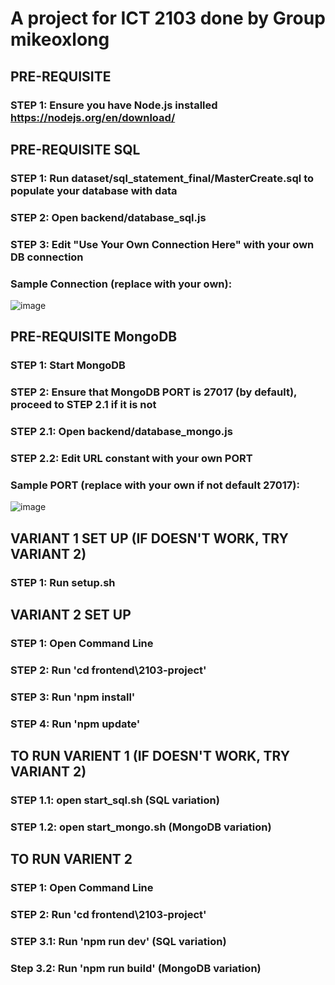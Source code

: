 # A project for ICT 2103 done by Group mikeoxlong

## PRE-REQUISITE
### STEP 1: Ensure you have Node.js installed https://nodejs.org/en/download/

## PRE-REQUISITE SQL
### STEP 1: Run dataset/sql_statement_final/MasterCreate.sql to populate your database with data
### STEP 2: Open backend/database_sql.js
### STEP 3: Edit "Use Your Own Connection Here" with your own DB connection

### Sample Connection (replace with your own):
![image](https://user-images.githubusercontent.com/93301912/204802911-1227507a-2525-422f-a4f4-9b9babf33690.png)

## PRE-REQUISITE MongoDB
### STEP 1: Start MongoDB
### STEP 2: Ensure that MongoDB PORT is 27017 (by default), proceed to STEP 2.1 if it is not
### STEP 2.1: Open backend/database_mongo.js
### STEP 2.2: Edit URL constant with your own PORT

### Sample PORT (replace with your own if not default 27017):
![image](https://user-images.githubusercontent.com/93301912/204803713-06a2283f-170f-466e-b123-a5a6a8889159.png)


## VARIANT 1 SET UP (IF DOESN'T WORK, TRY VARIANT 2)
### STEP 1: Run setup.sh

## VARIANT 2 SET UP
### STEP 1: Open Command Line
### STEP 2: Run 'cd frontend\2103-project'
### STEP 3: Run 'npm install'
### STEP 4: Run 'npm update'

## TO RUN VARIENT 1 (IF DOESN'T WORK, TRY VARIANT 2)
### STEP 1.1: open start_sql.sh (SQL variation)
### STEP 1.2: open start_mongo.sh (MongoDB variation)

## TO RUN VARIENT 2
### STEP 1: Open Command Line
### STEP 2: Run 'cd frontend\2103-project'
### STEP 3.1: Run 'npm run dev' (SQL variation)
### Step 3.2: Run 'npm run build' (MongoDB variation)


